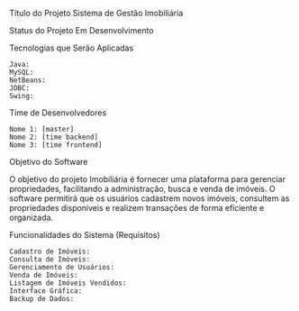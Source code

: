 Título do Projeto
Sistema de Gestão Imobiliária

Status do Projeto
Em Desenvolvimento

Tecnologias que Serão Aplicadas

    Java:
    MySQL: 
    NetBeans: 
    JDBC: 
    Swing: 

Time de Desenvolvedores

    Nome 1: [master]
    Nome 2: [time backend]
    Nome 3: [time frontend]
    
Objetivo do Software

O objetivo  do projeto Imobiliária é fornecer uma plataforma para gerenciar propriedades, 
facilitando a administração, busca e venda de imóveis. O software permitirá que os usuários cadastrem novos imóveis,
consultem as propriedades disponíveis e realizem transações de forma eficiente e organizada.

Funcionalidades do Sistema (Requisitos)

    Cadastro de Imóveis: 
    Consulta de Imóveis: 
    Gerenciamento de Usuários: 
    Venda de Imóveis:
    Listagem de Imóveis Vendidos: 
    Interface Gráfica:
    Backup de Dados: 

